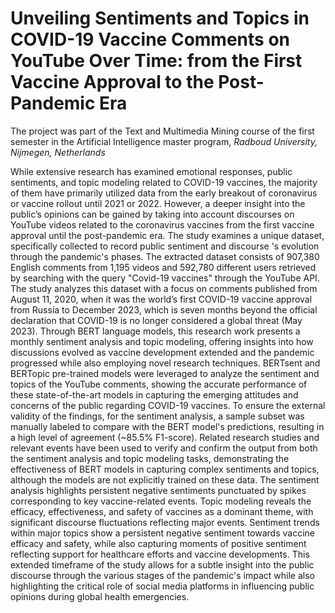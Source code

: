 # Unveiling Sentiments and Topics in COVID-19 Vaccine Comments on YouTube Over Time: from the First Vaccine Approval to the Post-Pandemic Era
The project was part of the Text and Multimedia Mining course of the first semester in the Artificial Intelligence master program, _Radboud University, Nijmegen, Netherlands_

While extensive research has examined emotional responses, public sentiments, and topic modeling related to COVID-19 vaccines, the majority of them have primarily utilized data from the early breakout of coronavirus or vaccine rollout until 2021 or 2022. However, a deeper insight into the public’s opinions can be gained by taking into account discourses on YouTube videos related to the coronavirus vaccines from the first vaccine approval until the post-pandemic era. The study examines a unique dataset, specifically collected to record public sentiment and discourse 's evolution through the pandemic's phases. The extracted dataset consists of 907,380 English comments from 1,195 videos and 592,780 different users retrieved by searching with the query "Covid-19 vaccines" through the YouTube API. The study analyzes this dataset with a focus on comments published from August 11, 2020, when it was the world’s first COVID-19 vaccine approval from Russia to December 2023, which is seven months beyond the official declaration that COVID-19 is no longer considered a global threat (May 2023). Through BERT language models, this research work presents a monthly sentiment analysis and topic modeling, offering insights into how discussions evolved as vaccine development extended and the pandemic progressed while also employing novel research techniques. BERTsent and BERTopic pre-trained models were leveraged to analyze the sentiment and topics of the YouTube comments, showing the accurate performance of these state-of-the-art models in capturing the emerging attitudes and concerns of the public regarding COVID-19 vaccines. To ensure the external validity of the findings, for the sentiment analysis, a sample subset was manually labeled to compare with the BERT model's predictions, resulting in a high level of agreement (~85.5% F1-score). Related research studies and relevant events have been used to verify and confirm the output from both the sentiment analysis and topic modeling tasks, demonstrating the effectiveness of BERT models in capturing complex sentiments and topics, although the models are not explicitly trained on these data. The sentiment analysis highlights persistent negative sentiments punctuated by spikes corresponding to key vaccine-related events. Topic modeling reveals the efficacy, effectiveness, and safety of vaccines as a dominant theme, with significant discourse fluctuations reflecting major events. Sentiment trends within major topics show a persistent negative sentiment towards vaccine efficacy and safety, while also capturing moments of positive sentiment reflecting support for healthcare efforts and vaccine developments. This extended timeframe of the study allows for a subtle insight into the public discourse through the various stages of the pandemic's impact while also highlighting the critical role of social media platforms in influencing public opinions during global health emergencies. 
